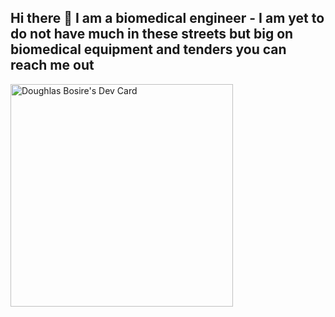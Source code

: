 ## Hi there 👋 I am a biomedical engineer - I am yet to do not have much in these streets but big on biomedical equipment and tenders you can reach me out 
<a href="https://app.daily.dev/doughlasbosire"><img src="https://api.daily.dev/devcards/v2/T60W33DEL7uhWGpG9N5c5.png?type=default&r=zch" width="356" alt="Doughlas Bosire's Dev Card"/></a>


